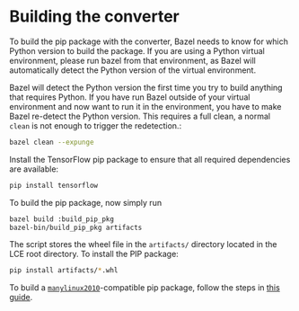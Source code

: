 # Building the converter

To build the pip package with the converter, Bazel needs to know for which
Python version to build the package.
If you are using a Python virtual environment, please run bazel from that
environment, as Bazel will automatically detect the Python version of the
virtual environment.

Bazel will detect the Python version the first time you try to build anything
that requires Python. If you have run Bazel outside of your virtual
environment and now want to run it in the environment, you have to make Bazel
re-detect the Python version. This requires a full clean, a normal `clean` is
not enough to trigger the redetection.:

```bash
bazel clean --expunge
```

Install the TensorFlow pip package to ensure that all required dependencies
are available:

```bash
pip install tensorflow
```

To build the pip package, now simply run

```bash
bazel build :build_pip_pkg
bazel-bin/build_pip_pkg artifacts
```

The script stores the wheel file in the `artifacts/` directory located in the
LCE root directory. To install the PIP package:

```bash
pip install artifacts/*.whl
```

To build a [`manylinux2010`](https://www.python.org/dev/peps/pep-0571/)-compatible
pip package, follow the steps in [this guide](/compute-engine/build/docker/).
